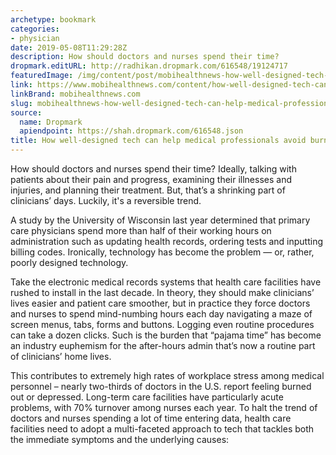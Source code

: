 ```yaml
---
archetype: bookmark
categories:
- physician
date: 2019-05-08T11:29:28Z
description: How should doctors and nurses spend their time?
dropmark.editURL: http://radhikan.dropmark.com/616548/19124717
featuredImage: /img/content/post/mobihealthnews-how-well-designed-tech-can-help-medical-professionals-avoid-burnout.jpg
link: https://www.mobihealthnews.com/content/how-well-designed-tech-can-help-medical-professionals-avoid-burnout
linkBrand: mobihealthnews.com
slug: mobihealthnews-how-well-designed-tech-can-help-medical-professionals-avoid-burnout
source:
  name: Dropmark
  apiendpoint: https://shah.dropmark.com/616548.json
title: How well-designed tech can help medical professionals avoid burnout
---
```

How should doctors and nurses spend their time? Ideally, talking with patients about their pain and progress, examining their illnesses and injuries, and planning their treatment. But, that’s a shrinking part of clinicians’ days. Luckily, it's a reversible trend.

A study by the University of Wisconsin last year determined that primary care physicians spend more than half of their working hours on administration such as updating health records, ordering tests and inputting billing codes. Ironically, technology has become the problem — or, rather, poorly designed technology.

Take the electronic medical records systems that health care facilities have rushed to install in the last decade. In theory, they should make clinicians’ lives easier and patient care smoother, but in practice they force doctors and nurses to spend mind-numbing hours each day navigating a maze of screen menus, tabs, forms and buttons. Logging even routine procedures can take a dozen clicks. Such is the burden that “pajama time” has become an industry euphemism for the after-hours admin that’s now a routine part of clinicians’ home lives.

This contributes to extremely high rates of workplace stress among medical personnel – nearly two-thirds of doctors in the U.S. report feeling burned out or depressed. Long-term care facilities have particularly acute problems, with 70% turnover among nurses each year. To halt the trend of doctors and nurses spending a lot of time entering data, health care facilities need to adopt a multi-faceted approach to tech that tackles both the immediate symptoms and the underlying causes:

